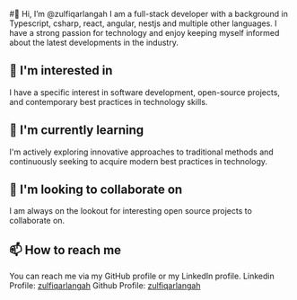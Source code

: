#👋 Hi, I’m @zulfiqarlangah
I am a full-stack developer with a background in Typescript, csharp, react, angular, nestjs and multiple other languages. I have a strong passion for technology and enjoy keeping myself informed about the latest developments in the industry.

## 👀 I'm interested in
I have a specific interest in software development, open-source projects, and contemporary best practices in technology skills.

## 🌱 I'm currently learning
I'm actively exploring innovative approaches to traditional methods and continuously seeking to acquire modern best practices in technology.

## 💞️ I'm looking to collaborate on
I am always on the lookout for interesting open source projects to collaborate on.

## 📫 How to reach me
You can reach me via my GitHub profile or my LinkedIn profile.
Linkedin Profile: [zulfiqarlangah](https://linkedin.com/in/zulfiqarlangah)
Github Profile: [zulfiqarlangah](https://github.com/zulfiqarlangah)

